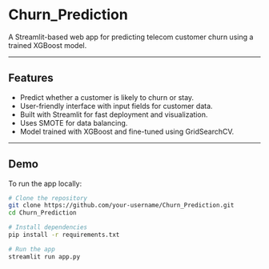 # Churn_Prediction
A Streamlit-based web app for predicting telecom customer churn using a trained XGBoost model.

---

## Features

- Predict whether a customer is likely to churn or stay.
- User-friendly interface with input fields for customer data.
- Built with Streamlit for fast deployment and visualization.
- Uses SMOTE for data balancing.
- Model trained with XGBoost and fine-tuned using GridSearchCV.

---

## Demo

To run the app locally:

```bash
# Clone the repository
git clone https://github.com/your-username/Churn_Prediction.git
cd Churn_Prediction

# Install dependencies
pip install -r requirements.txt

# Run the app
streamlit run app.py
